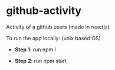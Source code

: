 # github-activity
Activity of a github users (made in reactjs)


To run the app locally: (unix based OS)

* **Step 1**: run npm i

* **Step 2**: run npm start






